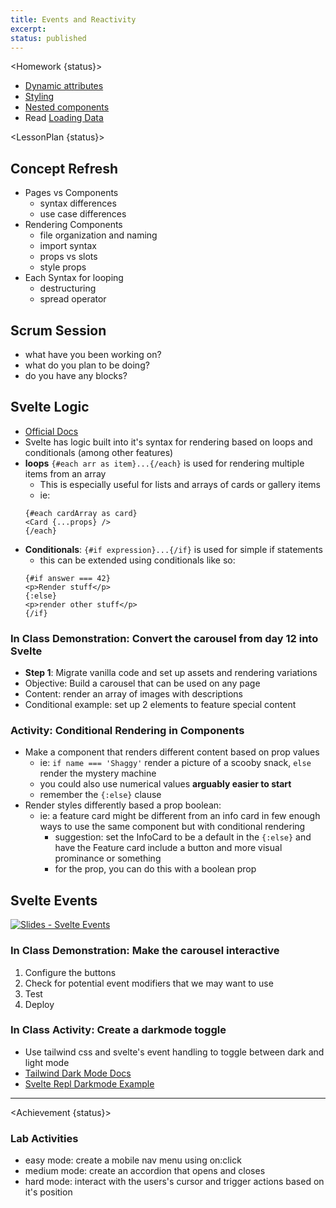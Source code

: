 ```yaml
---
title: Events and Reactivity
excerpt:
status: published
---
```


<script>
	import Homework from "$lib/components/Homework.svelte";
	import LessonPlan from "$lib/components/LessonPlan.svelte";
	import Achievement from "$lib/components/Achievement.svelte";
</script>

<Homework {status}>

- [Dynamic attributes](https://svelte.dev/tutorial/dynamic-attributes)
- [Styling](https://svelte.dev/tutorial/styling)
- [Nested components](https://svelte.dev/tutorial/nested-components)
- Read [Loading Data](https://kit.svelte.dev/docs/load)

</Homework>

<LessonPlan {status}>

<h2>Concept Refresh</h2>

- Pages vs Components
  - syntax differences
  - use case differences
- Rendering Components
  - file organization and naming
  - import syntax
  - props vs slots
  - style props
- Each Syntax for looping
  - destructuring
  - spread operator

<h2 id="scrum-meeting">Scrum Session</h2>

- what have you been working on?
- what do you plan to be doing?
- do you have any blocks?

<h2 id="logic-in-svelte">Svelte Logic</h2>

- [Official Docs](https://svelte.dev/docs/logic-blocks)
- Svelte has logic built into it's syntax for rendering based on loops and conditionals (among other features)
- **loops** `{#each arr as item}...{/each}` is used for rendering multiple items from an array
  - This is especially useful for lists and arrays of cards or gallery items
  - ie:
  ```
  {#each cardArray as card}
  <Card {...props} />
  {/each}
  ```
- **Conditionals**: `{#if expression}...{/if}` is used for simple if statements
  - this can be extended using conditionals like so:
  ```
  {#if answer === 42}
  <p>Render stuff</p>
  {:else}
  <p>render other stuff</p>
  {/if}
  ```

### In Class Demonstration: Convert the carousel from day 12 into Svelte

- **Step 1**: Migrate vanilla code and set up assets and rendering variations
- Objective: Build a carousel that can be used on any page
- Content: render an array of images with descriptions
- Conditional example: set up 2 elements to feature special content

### Activity: Conditional Rendering in Components

- Make a component that renders different content based on prop values
  - ie: `if name === 'Shaggy'` render a picture of a scooby snack, `else` render the mystery machine
  - you could also use numerical values **arguably easier to start**
  - remember the `{:else}` clause
- Render styles differently based a prop boolean:
  - ie: a feature card might be different from an info card in few enough ways to use the same component but with conditional rendering
    - suggestion: set the InfoCard to be a default in the `{:else}` and have the Feature card include a button and more visual prominance or something
    - for the prop, you can do this with a boolean prop

<h2 id="svelte-events">Svelte Events</h2>

[![Slides - Svelte Events](/images/slides/svelte-events.png)](https://sait-wbdv.github.io/slides/w23/cpnt-262/svelte-events.html)

### In Class Demonstration: Make the carousel interactive

1. Configure the buttons
2. Check for potential event modifiers that we may want to use
3. Test
4. Deploy

### In Class Activity: Create a darkmode toggle

- Use tailwind css and svelte's event handling to toggle between dark and light mode
- [Tailwind Dark Mode Docs](https://tailwindcss.com/docs/dark-mode)
- [Svelte Repl Darkmode Example](https://svelte.dev/repl/ed4fef4beceb4b0eb295d1f9fdf3bd62?version=3.6.9)

---

</LessonPlan>

<Achievement {status}>

### Lab Activities

- easy mode: create a mobile nav menu using on:click
- medium mode: create an accordion that opens and closes
- hard mode: interact with the users's cursor and trigger actions based on it's position

</Achievement>
